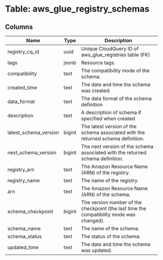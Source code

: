
# Table: aws_glue_registry_schemas

## Columns
| Name        | Type           | Description  |
| ------------- | ------------- | -----  |
|registry_cq_id|uuid|Unique CloudQuery ID of aws_glue_registries table (FK)|
|tags|jsonb|Resource tags.|
|compatibility|text|The compatibility mode of the schema.|
|created_time|text|The date and time the schema was created.|
|data_format|text|The data format of the schema definition|
|description|text|A description of schema if specified when created|
|latest_schema_version|bigint|The latest version of the schema associated with the returned schema definition.|
|next_schema_version|bigint|The next version of the schema associated with the returned schema definition.|
|registry_arn|text|The Amazon Resource Name (ARN) of the registry.|
|registry_name|text|The name of the registry.|
|arn|text|The Amazon Resource Name (ARN) of the schema.|
|schema_checkpoint|bigint|The version number of the checkpoint (the last time the compatibility mode was changed).|
|schema_name|text|The name of the schema.|
|schema_status|text|The status of the schema.|
|updated_time|text|The date and time the schema was updated.|
